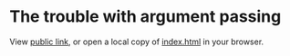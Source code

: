 # The trouble with argument passing

View [public link](https://storage.googleapis.com/hammerlab-presentations/slides/2017-07-12/index.html), or open a local copy of [index.html](index.html) in your browser.
